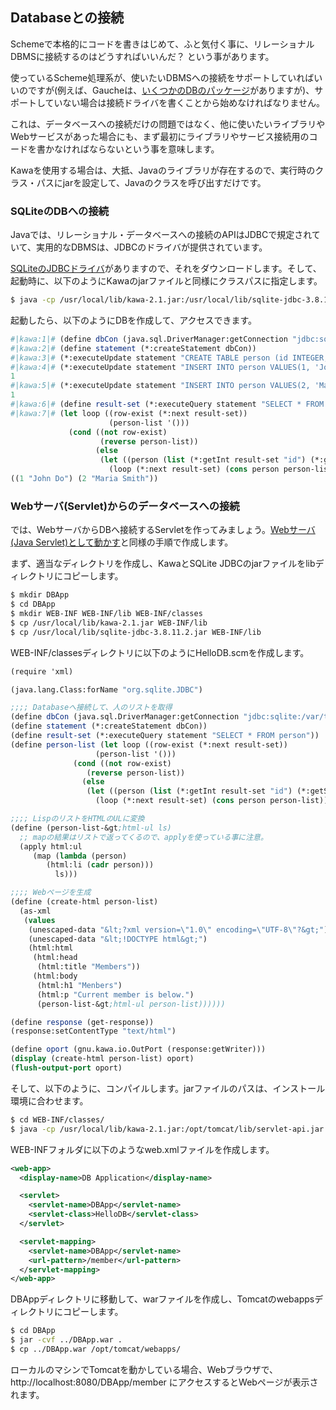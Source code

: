 ## Databaseとの接続

Schemeで本格的にコードを書きはじめて、ふと気付く事に、リレーショナルDBMSに接続するのはどうすればいいんだ？ という事があります。

使っているScheme処理系が、使いたいDBMSへの接続をサポートしていればいいのですが(例えば、Gaucheは、[いくつかのDBのパッケージ](http://practical-scheme.net/wiliki/wiliki.cgi?Gauche%3APackages#H-3ysn8b34y)がありますが)、サポートしていない場合は接続ドライバを書くことから始めなければなりません。

これは、データベースへの接続だけの問題ではなく、他に使いたいライブラリやWebサービスがあった場合にも、まず最初にライブラリやサービス接続用のコードを書かなければならないという事を意味します。

Kawaを使用する場合は、大抵、Javaのライブラリが存在するので、実行時のクラス・パスにjarを設定して、Javaのクラスを呼び出すだけです。
### SQLiteのDBへの接続

Javaでは、リレーショナル・データベースへの接続のAPIはJDBCで規定されていて、実用的なDBMSは、JDBCのドライバが提供されています。

[SQLiteのJDBCドライバ](https://github.com/xerial/sqlite-jdbc)がありますので、それをダウンロードします。そして、起動時に、以下のようにKawaのjarファイルと同様にクラスパスに指定します。

```bash
$ java -cp /usr/local/lib/kawa-2.1.jar:/usr/local/lib/sqlite-jdbc-3.8.11.2.jar kawa.repl
```
起動したら、以下のようにDBを作成して、アクセスできます。

```scheme
#|kawa:1|# (define dbCon (java.sql.DriverManager:getConnection "jdbc:sqlite:/var/tmp/sample.db"))
#|kawa:2|# (define statement (*:createStatement dbCon))
#|kawa:3|# (*:executeUpdate statement "CREATE TABLE person (id INTEGER, name TEXT)")
#|kawa:4|# (*:executeUpdate statement "INSERT INTO person VALUES(1, 'John Do')")
1
#|kawa:5|# (*:executeUpdate statement "INSERT INTO person VALUES(2, 'Maria Smith')")
1
#|kawa:6|# (define result-set (*:executeQuery statement "SELECT * FROM person"))
#|kawa:7|# (let loop ((row-exist (*:next result-set))
                      (person-list '()))
             (cond ((not row-exist)
                    (reverse person-list))
                   (else
                    (let ((person (list (*:getInt result-set "id") (*:getString result-set "name"))))
                      (loop (*:next result-set) (cons person person-list))))))
((1 "John Do") (2 "Maria Smith"))
```

### Webサーバ(Servlet)からのデータベースへの接続
では、WebサーバからDBへ接続するServletを作ってみましょう。[Webサーバ(Java Servlet)として動かす](./servlet)と同様の手順で作成します。

まず、適当なディレクトリを作成し、KawaとSQLite JDBCのjarファイルをlibディレクトリにコピーします。

```bash
$ mkdir DBApp
$ cd DBApp
$ mkdir WEB-INF WEB-INF/lib WEB-INF/classes
$ cp /usr/local/lib/kawa-2.1.jar WEB-INF/lib
$ cp /usr/local/lib/sqlite-jdbc-3.8.11.2.jar WEB-INF/lib
```

WEB-INF/classesディレクトリに以下のようにHelloDB.scmを作成します。

```scheme
(require 'xml)

(java.lang.Class:forName "org.sqlite.JDBC")

;;;; Databaseへ接続して、人のリストを取得
(define dbCon (java.sql.DriverManager:getConnection "jdbc:sqlite:/var/tmp/sample.db"))
(define statement (*:createStatement dbCon))
(define result-set (*:executeQuery statement "SELECT * FROM person"))
(define person-list (let loop ((row-exist (*:next result-set))
			       (person-list '()))
		      (cond ((not row-exist)
			     (reverse person-list))
			    (else
			     (let ((person (list (*:getInt result-set "id") (*:getString result-set "name"))))
			       (loop (*:next result-set) (cons person person-list)))))))

;;;; LispのリストをHTMLのULに変換
(define (person-list-&gt;html-ul ls)
  ;; mapの結果はリストで返ってくるので、applyを使っている事に注意。
  (apply html:ul
	 (map (lambda (person)
		(html:li (cadr person)))
	      ls)))

;;;; Webページを生成
(define (create-html person-list)
  (as-xml
   (values
    (unescaped-data "&lt;?xml version=\"1.0\" encoding=\"UTF-8\"?&gt;")
    (unescaped-data "&lt;!DOCTYPE html&gt;")
    (html:html 
     (html:head
      (html:title "Members"))
     (html:body
      (html:h1 "Menbers")
      (html:p "Current member is below.")
      (person-list-&gt;html-ul person-list))))))

(define response (get-response))
(response:setContentType "text/html")

(define oport (gnu.kawa.io.OutPort (response:getWriter)))
(display (create-html person-list) oport)
(flush-output-port oport)
```

そして、以下のように、コンパイルします。jarファイルのパスは、インストール環境に合わせます。

```bash
$ cd WEB-INF/classes/
$ java -cp /usr/local/lib/kawa-2.1.jar:/opt/tomcat/lib/servlet-api.jar kawa.repl --servlet -C HelloDB.scm
```

WEB-INFフォルダに以下のようなweb.xmlファイルを作成します。
```xml
<web-app>
  <display-name>DB Application</display-name>

  <servlet>
    <servlet-name>DBApp</servlet-name>
    <servlet-class>HelloDB</servlet-class>
  </servlet>

  <servlet-mapping>
    <servlet-name>DBApp</servlet-name>
    <url-pattern>/member</url-pattern>
  </servlet-mapping>
</web-app>
```

DBAppディレクトリに移動して、warファイルを作成し、Tomcatのwebappsディレクトリにコピーします。

```bash
$ cd DBApp
$ jar -cvf ../DBApp.war .
$ cp ../DBApp.war /opt/tomcat/webapps/
```

ローカルのマシンでTomcatを動かしている場合、Webブラウザで、 http://localhost:8080/DBApp/member にアクセスするとWebページが表示されます。
